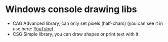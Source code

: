 # Windows console drawing libs
 * CAG
 Advanced library, can only set pixels (half-chars) (you can see it in use here: [YouTube](https://www.youtube.com/watch?v=YY7JkRo8MBg))
 * CSG
 Simple library, you can draw shapes or print text with it
